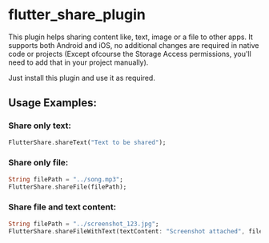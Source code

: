 # flutter_share_plugin
This plugin helps sharing content like, text, image or a file to other apps.
It supports both Android and iOS, no additional changes are required in native code or projects (Except ofcourse the Storage Access permissions, you'll need to add that in your project manually).

Just install this plugin and use it as required.
  

## Usage Examples:

### Share only text:
```dart
FlutterShare.shareText("Text to be shared");
```

### Share only file:
```dart
String filePath = "../song.mp3";
FlutterShare.shareFile(filePath);
```

### Share file and text content:
```dart
String filePath = "../screenshot_123.jpg";
FlutterShare.shareFileWithText(textContent: "Screenshot attached", filePath: filePath);
```
